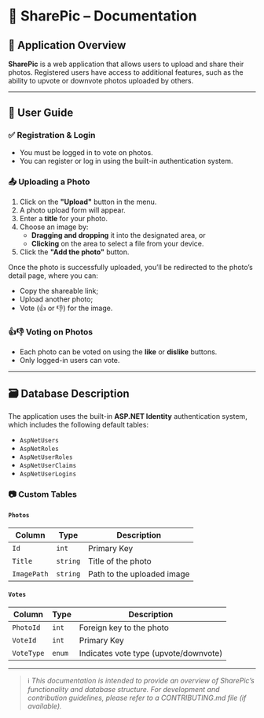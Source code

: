 # 📸 SharePic – Documentation

## 📝 Application Overview

**SharePic** is a web application that allows users to upload and share their photos. Registered users have access to additional features, such as the ability to upvote or downvote photos uploaded by others.

---

## 👤 User Guide

### ✅ Registration & Login

- You must be logged in to vote on photos.
- You can register or log in using the built-in authentication system.

### 📤 Uploading a Photo

1. Click on the **"Upload"** button in the menu.
2. A photo upload form will appear.
3. Enter a **title** for your photo.
4. Choose an image by:
   - **Dragging and dropping** it into the designated area, or
   - **Clicking** on the area to select a file from your device.
5. Click the **"Add the photo"** button.

Once the photo is successfully uploaded, you’ll be redirected to the photo’s detail page, where you can:

- Copy the shareable link;
- Upload another photo;
- Vote (👍 or 👎) for the image.

### 👍👎 Voting on Photos

- Each photo can be voted on using the **like** or **dislike** buttons.
- Only logged-in users can vote.

---

## 🗃️ Database Description

The application uses the built-in **ASP.NET Identity** authentication system, which includes the following default tables:

- `AspNetUsers`
- `AspNetRoles`
- `AspNetUserRoles`
- `AspNetUserClaims`
- `AspNetUserLogins`

### 📷 Custom Tables

#### `Photos`

| Column     | Type         | Description                    |
|------------|--------------|--------------------------------|
| `Id`       | `int`        | Primary Key                    |
| `Title`    | `string`     | Title of the photo             |
| `ImagePath`| `string`     | Path to the uploaded image     |

#### `Votes`

| Column     | Type         | Description                            |
|------------|--------------|----------------------------------------|
| `PhotoId`  | `int`        | Foreign key to the photo               |
| `VoteId`   | `int`        | Primary Key                            |
| `VoteType` | `enum`       | Indicates vote type (upvote/downvote)  |

---

> ℹ️ *This documentation is intended to provide an overview of SharePic’s functionality and database structure. For development and contribution guidelines, please refer to a CONTRIBUTING.md file (if available).*

